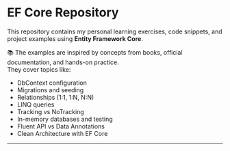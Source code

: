 # EF Core Repository

This repository contains my personal learning exercises, code snippets, and project examples using **Entity Framework Core**.

📚 The examples are inspired by concepts from books, official documentation, and hands-on practice.  
They cover topics like:

- DbContext configuration
- Migrations and seeding
- Relationships (1:1, 1:N, N:N)
- LINQ queries
- Tracking vs NoTracking
- In-memory databases and testing
- Fluent API vs Data Annotations
- Clean Architecture with EF Core

---


